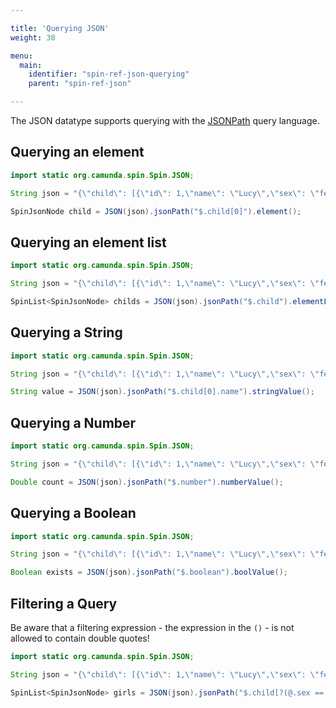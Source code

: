 ```yaml
---

title: 'Querying JSON'
weight: 30

menu:
  main:
    identifier: "spin-ref-json-querying"
    parent: "spin-ref-json"

---
```


The JSON datatype supports querying with the [JSONPath][json-path] query language.

## Querying an element

```java
import static org.camunda.spin.Spin.JSON;

String json = "{\"child\": [{\"id\": 1,\"name\": \"Lucy\",\"sex\": \"female\"},{\"id\": 2,\"name\": \"Tracy\",\"sex\": \"female\"}],\"number\": 1,\"boolean\": true}";

SpinJsonNode child = JSON(json).jsonPath("$.child[0]").element();
```

## Querying an element list

```java
import static org.camunda.spin.Spin.JSON;

String json = "{\"child\": [{\"id\": 1,\"name\": \"Lucy\",\"sex\": \"female\"},{\"id\": 2,\"name\": \"Tracy\",\"sex\": \"female\"}],\"number\": 1,\"boolean\": true}";

SpinList<SpinJsonNode> childs = JSON(json).jsonPath("$.child").elementList();
```

## Querying a String

```java
import static org.camunda.spin.Spin.JSON;

String json = "{\"child\": [{\"id\": 1,\"name\": \"Lucy\",\"sex\": \"female\"},{\"id\": 2,\"name\": \"Tracy\",\"sex\": \"female\"}],\"number\": 1,\"boolean\": true}";

String value = JSON(json).jsonPath("$.child[0].name").stringValue();
```

## Querying a Number

```java
import static org.camunda.spin.Spin.JSON;

String json = "{\"child\": [{\"id\": 1,\"name\": \"Lucy\",\"sex\": \"female\"},{\"id\": 2,\"name\": \"Tracy\",\"sex\": \"female\"}],\"number\": 1,\"boolean\": true}";

Double count = JSON(json).jsonPath("$.number").numberValue();
```

## Querying a Boolean

```java
import static org.camunda.spin.Spin.JSON;

String json = "{\"child\": [{\"id\": 1,\"name\": \"Lucy\",\"sex\": \"female\"},{\"id\": 2,\"name\": \"Tracy\",\"sex\": \"female\"}],\"number\": 1,\"boolean\": true}";

Boolean exists = JSON(json).jsonPath("$.boolean").boolValue();
```

## Filtering a Query

Be aware that a filtering expression - the expression in the `()` - is not allowed to contain double quotes!

```java
import static org.camunda.spin.Spin.JSON;

String json = "{\"child\": [{\"id\": 1,\"name\": \"Lucy\",\"sex\": \"female\"},{\"id\": 2,\"name\": \"Tracy\",\"sex\": \"female\"}],\"number\": 1,\"boolean\": true}";

SpinList<SpinJsonNode> girls = JSON(json).jsonPath("$.child[?(@.sex == 'female')]").elementList();
```

[json-path]: http://goessner.net/articles/JsonPath/
